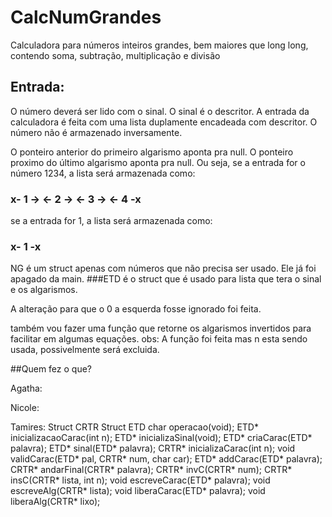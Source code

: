 # CalcNumGrandes
Calculadora para números inteiros grandes, bem maiores que long long, contendo soma, subtração, multiplicação e divisão

## Entrada:
O número deverá ser lido com o sinal.
O sinal é o descritor.
A entrada da calculadora é feita com uma lista duplamente encadeada com descritor.
O número não é armazenado inversamente.

O ponteiro anterior do primeiro algarismo aponta pra null.
O ponteiro proximo do último algarismo aponta pra null.
Ou seja,
se a entrada for o número 1234, a lista será armazenada como:
### x- 1 -> <- 2 -> <- 3 -> <- 4 -x
se a entrada for 1, a lista será armazenada como:
### x- 1 -x

NG é um struct apenas com números que não precisa ser usado. Ele já foi apagado da main.
###ETD é o struct que é usado para lista que tera o sinal e os algarismos.

A alteração para que o 0 a esquerda fosse ignorado foi feita.

também vou fazer uma função que retorne os algarismos invertidos para facilitar em algumas equações.
obs: A função foi feita mas n esta sendo usada, possivelmente será excluida.

##Quem fez o que?

Agatha:

Nicole:

Tamires:
Struct CRTR
Struct ETD
char operacao(void);
ETD* inicializacaoCarac(int n);
ETD* inicializaSinal(void);
ETD* criaCarac(ETD* palavra);
ETD* sinal(ETD* palavra);
CRTR* inicializaCarac(int n);
void validCarac(ETD* pal, CRTR* num, char car);
ETD* addCarac(ETD* palavra);
CRTR* andarFinal(CRTR* palavra);
CRTR* invC(CRTR* num);
CRTR* insC(CRTR* lista, int n);
void escreveCarac(ETD* palavra);
void escreveAlg(CRTR* lista);
void liberaCarac(ETD* palavra);
void liberaAlg(CRTR* lixo);
